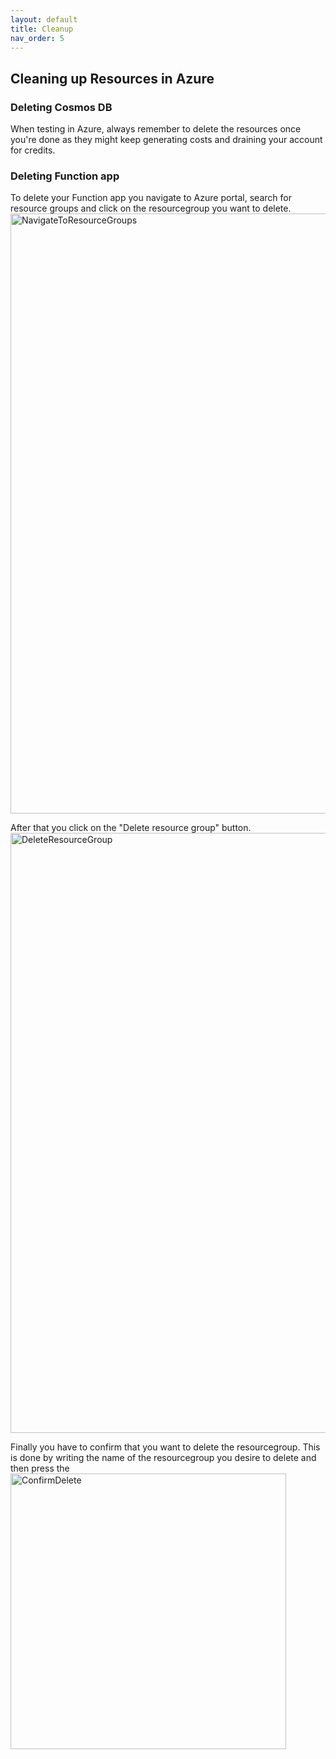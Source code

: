 ```yaml
---
layout: default
title: Cleanup
nav_order: 5
---
```


## Cleaning up Resources in Azure


### Deleting Cosmos DB

When testing in Azure, always remember to delete the resources once you're done as they might keep generating costs and draining your account for credits.

### Deleting Function app

To delete your Function app you navigate to Azure portal, search for resource groups and click on the resourcegroup you want to delete. 
<img width="960" alt="NavigateToResourceGroups" src="https://user-images.githubusercontent.com/39302088/191031430-a5363861-2759-4051-af01-9de8c4b5b74d.png">

After that you click on the "Delete resource group" button.
<img width="960" alt="DeleteResourceGroup" src="https://user-images.githubusercontent.com/39302088/191030080-b658d8e3-cfc7-4b88-a34c-f3d506bc5e52.png">

Finally you have to confirm that you want to delete the resourcegroup. This is done by writing the name of the resourcegroup you desire to delete and then press the <img width="441" alt="ConfirmDelete" src="https://user-images.githubusercontent.com/39302088/191031849-26640fcd-0d08-40d1-9050-b83dace2a0ea.png">
